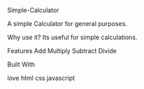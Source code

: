 Simple-Calculator

A simple Calculator for general purposes.

Why use it?
Its useful for simple calculations.

Features
Add
Multiply
Subtract
Divide

Built With

love
html
css
javascript
